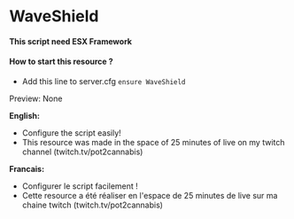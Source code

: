 # WaveShield

#### This script need ESX Framework

#### How to start this resource ?
   - Add this line to server.cfg `ensure WaveShield`

Preview: None

__English:__
   - Configure the script easily!
   - This resource was made in the space of 25 minutes of live on my twitch channel (twitch.tv/pot2cannabis)

__Francais:__
   - Configurer le script facilement !
   - Cette resource a été réaliser en l'espace de 25 minutes de live sur ma chaine twitch (twitch.tv/pot2cannabis)
